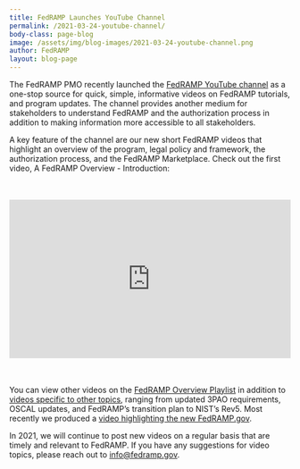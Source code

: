 ```yaml
---
title: FedRAMP Launches YouTube Channel
permalink: /2021-03-24-youtube-channel/
body-class: page-blog
image: /assets/img/blog-images/2021-03-24-youtube-channel.png
author: FedRAMP
layout: blog-page
---
```

The FedRAMP PMO recently launched the <a href="http://www.youtube.com/fedramp" target="_blank">FedRAMP YouTube channel</a> as a one-stop source for quick, simple, informative videos on FedRAMP tutorials, and program updates. The channel provides another medium for stakeholders to understand FedRAMP and the authorization process in addition to making information more accessible to all stakeholders. 

A key feature of the channel are our new short FedRAMP videos that highlight an overview of the program, legal policy and framework, the authorization process, and the FedRAMP Marketplace. Check out the first video, A FedRAMP Overview - Introduction:

<div style="margin: 3rem auto; overflow:hidden; padding-bottom:56.25%; position:relative; height:0;">
<iframe style="left:0; top:0; height:100%; width:100%; position:absolute;" src="https://www.youtube.com/embed/0m7MR_eoFHA" title="The New FedRAMP.gov Video" frameborder="0" allow="accelerometer; autoplay; clipboard-write; encrypted-media; gyroscope; picture-in-picture" allowfullscreen=""></iframe></div>

You can view other videos on the <a href="https://youtube.com/playlist?list=PL1orhY9kSkzQ3694p_9AfIMENTaRV9FoV" target="_blank">FedRAMP Overview Playlist</a> in addition to <a href="http://www.youtube.com/fedramp" target="_blank">videos specific to other topics</a>, ranging from updated 3PAO requirements, OSCAL updates, and FedRAMP’s transition plan to NIST’s Rev5. Most recently we produced a <a href="#" target="_blank">video highlighting the new FedRAMP.gov</a>.

In 2021, we will continue to post new videos on a regular basis that are timely and relevant to FedRAMP. If you have any suggestions for video topics, please reach out to <a href="mailto:info@fedramp.gov">info@fedramp.gov</a>.
